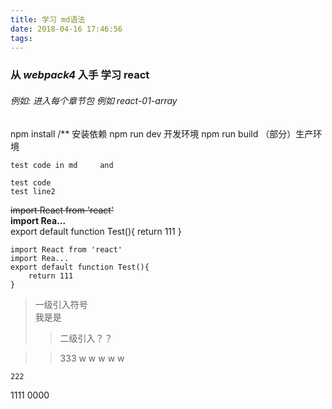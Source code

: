 ```yaml
---
title: 学习 md语法
date: 2018-04-16 17:46:56
tags:
---
```

### 从 *webpack4* 入手 学习 react
###### _例如:_ 进入每个章节包  例如 react-01-array
npm install  /** 安装依赖
npm run dev    开发环境
npm run build  （部分）生产环境

`test code in md    
 and`

 `test code `    
 `test line2`

 ~~import React from 'react'~~     
 **import Rea...**    
 export default function Test(){
	 return 111
 }

 ```
 import React from 'react'
 import Rea...
 export default function Test(){
	 return 111
 }
 ```
 > 一级引入符号    
 我是是 
 >>  二级引入？？

>> 333
		w w w w w 

	222
1111
0000